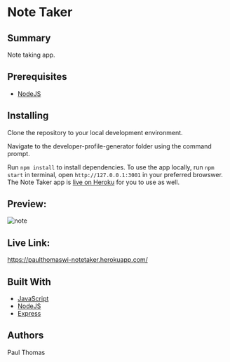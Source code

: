 # Note Taker

## Summary
Note taking app.

## Prerequisites
* [NodeJS](https://nodejs.org/)

## Installing

Clone the repository to your local development environment.

Navigate to the developer-profile-generator folder using the command prompt.

Run `npm install` to install dependencies. To use the app locally, run `npm start` in terminal, open `http://127.0.0.1:3001` in your preferred browswer. The Note Taker app is [live on Heroku](https://paulthomaswi-notetaker.herokuapp.com) for you to use as well.

## Preview:
![note](https://user-images.githubusercontent.com/87770976/137593789-e64ba7e2-a483-476e-8fa1-f4bd95727bb4.png)

## Live Link:
https://paulthomaswi-notetaker.herokuapp.com/

## Built With
* [JavaScript](https://developer.mozilla.org/en-US/docs/Web/JavaScript)
* [NodeJS](https://nodejs.org/)
* [Express](https://www.npmjs.com/package/express)

## Authors
Paul Thomas
